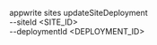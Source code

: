 appwrite sites updateSiteDeployment \
        --siteId <SITE_ID> \
        --deploymentId <DEPLOYMENT_ID>
